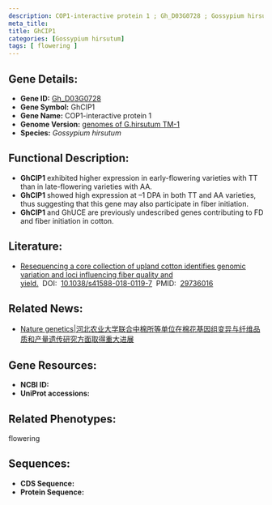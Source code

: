 ```yaml
---
description: COP1-interactive protein 1 ; Gh_D03G0728 ; Gossypium hirsutum
meta_title:
title: GhCIP1
categories: [Gossypium hirsutum]
tags: [ flowering ]
---
```


## Gene Details:
- **Gene ID:**	[Gh_D03G0728]()
- **Gene Symbol:** GhCIP1
- **Gene Name:** COP1-interactive protein 1
- **Genome Version:** [genomes of G.hirsutum TM-1]()
- **Species:** *Gossypium hirsutum*

## Functional Description:
   - **GhCIP1** exhibited higher expression in early-flowering varieties with TT than in late-flowering varieties with AA.
   - **GhCIP1** showed high expression at –1 DPA in both TT and AA varieties, thus suggesting that this gene may also participate in fiber initiation.
   - **GhCIP1** and GhUCE are previously undescribed genes contributing to FD and fiber initiation in cotton.

## Literature:
   - [Resequencing a core collection of upland cotton identifies genomic variation and loci influencing fiber quality and yield.]( https://www.nature.com/articles/s41588-018-0119-7)&nbsp;&nbsp;DOI:&nbsp;&nbsp;[10.1038/s41588-018-0119-7](https://www.nature.com/articles/s41588-018-0119-7)&nbsp;&nbsp;PMID:&nbsp;&nbsp;[29736016](https://pubmed.ncbi.nlm.nih.gov/29736016/)

## Related News:
   - [Nature genetics|河北农业大学联合中棉所等单位在棉花基因组变异与纤维品质和产量遗传研究方面取得重大进展](https://mp.weixin.qq.com/s?__biz=MzIyOTY2NDYyNQ==&mid=2247489023&idx=1&sn=221b427cf4b2bbe8d98f31d232c46258&chksm=e8be67e1dfc9eef72ecd6ff9bfdfb6badc1811ad435acb768149e7b63a9009c645ec760036fc&scene=27#wechat_redirect)

## Gene Resources:
- **NCBI ID:** [](https://www.ncbi.nlm.nih.gov/gene/?term=)
- **UniProt accessions:** [](https://www.uniprot.org/uniprotkb//entry)

## Related Phenotypes:
flowering

## Sequences:
- **CDS Sequence:**
- **Protein Sequence:**
